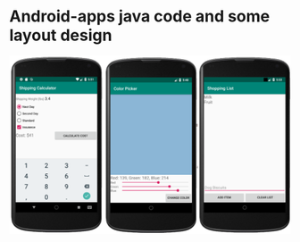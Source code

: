# Android-apps java code and some layout design
![image](https://github.com/haoli94/Android-apps/blob/master/UI1.png)
